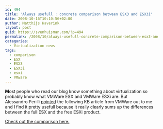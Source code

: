 ```yaml
---
id: 494
title: 'Always usefull : concrete comparison between ESX3 and ESX3i'
date: 2008-10-16T10:10:56+02:00
author: Matthijs Haverink
layout: post
guid: https://svenhuisman.com/?p=494
permalink: /2008/10/always-usefull-concrete-comparison-between-esx3-and-esx3i/
categories:
  - Virtualization news
tags:
  - comparison
  - ESX
  - ESX3
  - ESX3i
  - esxi
  - VMware
---
```

**M**ost people who read our blog know something about virtualization so probably know what VMWare ESX and VMWare ESXi are. But <span class="entry-author-name">Alessandro Perilli</span> <a href="https://www.virtualization.info/2008/10/tech-vmware-esx-35-vs-exsi-35.html" target="_blank">pointed</a> the following KB article from VMWare out to me and I find it pretty usefull because it really clearly sums up the differences between the full ESX and the free ESXi product.

<a href="https://kb.vmware.com/selfservice/microsites/search.do?language=en_US&cmd=displayKC&externalId=1006543" target="_blank">Check out the comparison here.</a>